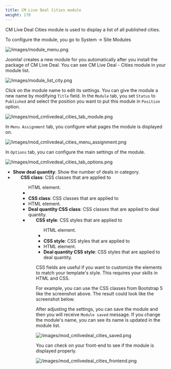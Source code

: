 ```yaml
---
title: CM Live Deal Cities module
weight: 170
---
```

CM Live Deal Cities module is used to display a list of all published cities.

To configure the module, you go to System -> Site Modules

![/images/module_menu.png](/images/module_menu.png)

Joomla! creates a new module for you automatically after you install the package of CM Live Deal. You can see CM Live Deal - Cities module in your module list.

![/images/module_list_city.png](/images/module_list_city.png)

Click on the module name to edit its settings. You can give the module a new name by modifying `Title` field. In the `Module` tab, you set `Status` to `Published` and select the position you want to put this module in `Position` option.

![/images/mod_cmlivedeal_cities_tab_module.png](/images/mod_cmlivedeal_cities_tab_module.png)

In `Menu Assignment` tab, you configure what pages the module is displayed on.

![/images/mod_cmlivedeal_cities_menu_assignment.png](/images/mod_cmlivedeal_cities_menu_assignment.png)

In `Options` tab, you can configure the main settings of the module.

![/images/mod_cmlivedeal_cities_tab_options.png](/images/mod_cmlivedeal_cities_tab_options.png)

*   **Show deal quantity**: Show the number of deals in category.
*   **<ul> CSS class**: CSS classes that are applied to <ul> HTML element.
*   **<li> CSS class**: CSS classes that are applied to <li> HTML element.
*   **Deal quantity CSS class**: CSS classes that are applied to deal quantity.
*   **<ul> CSS style**: CSS styles that are applied to <ul> HTML element.
*   **<li> CSS style**: CSS styles that are applied to <li> HTML element.
*   **Deal quantity CSS style**: CSS styles that are applied to deal quantity.

CSS fields are useful if you want to customize the elements to match your template's style. This requires your skills in HTML and CSS.

For example, you can use the CSS classes from Bootstrap 5 like the screenshot above. The result could look like the screenshot below.

After adjusting the settings, you can save the module and then you will receive `Module saved` message. If you change the module's name, you can see its name is updated in the module list.

![/images/mod_cmlivedeal_cities_saved.png](/images/mod_cmlivedeal_cities_saved.png)

You can check on your front-end to see if the module is displayed properly.

![/images/mod_cmlivedeal_cities_frontend.png](/images/mod_cmlivedeal_cities_frontend.png)
